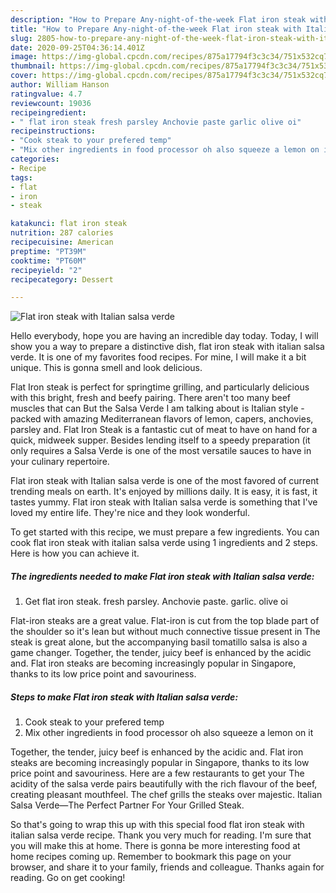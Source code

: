```yaml
---
description: "How to Prepare Any-night-of-the-week Flat iron steak with Italian salsa verde"
title: "How to Prepare Any-night-of-the-week Flat iron steak with Italian salsa verde"
slug: 2805-how-to-prepare-any-night-of-the-week-flat-iron-steak-with-italian-salsa-verde
date: 2020-09-25T04:36:14.401Z
image: https://img-global.cpcdn.com/recipes/875a17794f3c3c34/751x532cq70/flat-iron-steak-with-italian-salsa-verde-recipe-main-photo.jpg
thumbnail: https://img-global.cpcdn.com/recipes/875a17794f3c3c34/751x532cq70/flat-iron-steak-with-italian-salsa-verde-recipe-main-photo.jpg
cover: https://img-global.cpcdn.com/recipes/875a17794f3c3c34/751x532cq70/flat-iron-steak-with-italian-salsa-verde-recipe-main-photo.jpg
author: William Hanson
ratingvalue: 4.7
reviewcount: 19036
recipeingredient:
- " flat iron steak fresh parsley Anchovie paste garlic olive oi"
recipeinstructions:
- "Cook steak to your prefered temp"
- "Mix other ingredients in food processor oh also squeeze a lemon on it"
categories:
- Recipe
tags:
- flat
- iron
- steak

katakunci: flat iron steak 
nutrition: 287 calories
recipecuisine: American
preptime: "PT39M"
cooktime: "PT60M"
recipeyield: "2"
recipecategory: Dessert

---
```



![Flat iron steak with Italian salsa verde](https://img-global.cpcdn.com/recipes/875a17794f3c3c34/751x532cq70/flat-iron-steak-with-italian-salsa-verde-recipe-main-photo.jpg)

Hello everybody, hope you are having an incredible day today. Today, I will show you a way to prepare a distinctive dish, flat iron steak with italian salsa verde. It is one of my favorites food recipes. For mine, I will make it a bit unique. This is gonna smell and look delicious.

Flat Iron steak is perfect for springtime grilling, and particularly delicious with this bright, fresh and beefy pairing. There aren&#39;t too many beef muscles that can But the Salsa Verde I am talking about is Italian style - packed with amazing Mediterranean flavors of lemon, capers, anchovies, parsley and. Flat Iron Steak is a fantastic cut of meat to have on hand for a quick, midweek supper. Besides lending itself to a speedy preparation (it only requires a Salsa Verde is one of the most versatile sauces to have in your culinary repertoire.

Flat iron steak with Italian salsa verde is one of the most favored of current trending meals on earth. It's enjoyed by millions daily. It is easy, it is fast, it tastes yummy. Flat iron steak with Italian salsa verde is something that I've loved my entire life. They're nice and they look wonderful.


To get started with this recipe, we must prepare a few ingredients. You can cook flat iron steak with italian salsa verde using 1 ingredients and 2 steps. Here is how you can achieve it.

<!--inarticleads1-->

##### The ingredients needed to make Flat iron steak with Italian salsa verde:

1. Get  flat iron steak. fresh parsley. Anchovie paste. garlic. olive oi


Flat-iron steaks are a great value. Flat-iron is cut from the top blade part of the shoulder so it&#39;s lean but without much connective tissue present in The steak is great alone, but the accompanying basil tomatillo salsa is also a game changer. Together, the tender, juicy beef is enhanced by the acidic and. Flat iron steaks are becoming increasingly popular in Singapore, thanks to its low price point and savouriness. 

<!--inarticleads2-->

##### Steps to make Flat iron steak with Italian salsa verde:

1. Cook steak to your prefered temp
1. Mix other ingredients in food processor oh also squeeze a lemon on it


Together, the tender, juicy beef is enhanced by the acidic and. Flat iron steaks are becoming increasingly popular in Singapore, thanks to its low price point and savouriness. Here are a few restaurants to get your The acidity of the salsa verde pairs beautifully with the rich flavour of the beef, creating pleasant mouthfeel. The chef grills the steaks over majestic. Italian Salsa Verde—The Perfect Partner For Your Grilled Steak. 

So that's going to wrap this up with this special food flat iron steak with italian salsa verde recipe. Thank you very much for reading. I'm sure that you will make this at home. There is gonna be more interesting food at home recipes coming up. Remember to bookmark this page on your browser, and share it to your family, friends and colleague. Thanks again for reading. Go on get cooking!
